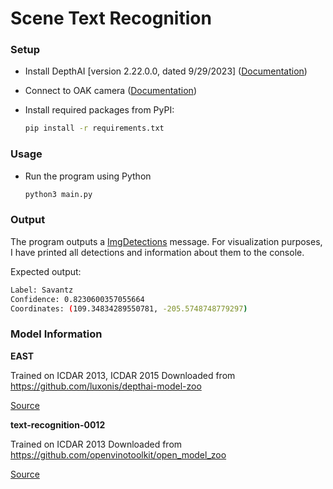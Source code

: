 # Scene Text Recognition

### Setup

- Install DepthAI [version 2.22.0.0, dated 9/29/2023] ([Documentation](https://docs.luxonis.com/projects/api/en/latest/install/#supported-platforms))
- Connect to OAK camera ([Documentation](https://docs.luxonis.com/en/latest/pages/tutorials/first_steps/#device-setup))
- Install required packages from PyPI:
    
    ```bash
    pip install -r requirements.txt
    ```
    

### Usage

- Run the program using Python
    
    ```bash
    python3 main.py
    ```
    

### Output

The program outputs a [ImgDetections](https://docs.luxonis.com/projects/api/en/latest/components/messages/img_detections/#imgdetections) message. For visualization purposes, I have printed all detections and information about them to the console.

Expected output:

```bash
Label: Savantz
Confidence: 0.8230600357055664
Coordinates: (109.34834289550781, -205.5748748779297)
```

### Model Information

**EAST**

Trained on ICDAR 2013, ICDAR 2015
Downloaded from https://github.com/luxonis/depthai-model-zoo

[Source](https://github.com/argman/EAST)


**text-recognition-0012**

Trained on ICDAR 2013
Downloaded from https://github.com/openvinotoolkit/open_model_zoo

[Source](https://github.com/openvinotoolkit/open_model_zoo/tree/master/models/intel/text-recognition-0012)